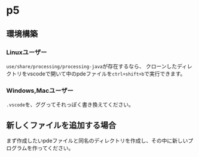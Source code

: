 # p5

## 環境構築

### Linuxユーザー

`use/share/processing/processing-java`が存在するなら、
クローンしたディレクトリをvscodeで開いて中のpdeファイルを`ctrl+shift+b`で実行できます。

### Windows,Macユーザー

`.vscode`を、ググってそれっぽく書き換えてください。

## 新しくファイルを追加する場合

まず作成したいpdeファイルと同名のディレクトリを作成し、その中に新しいプログラムを作ってください。
